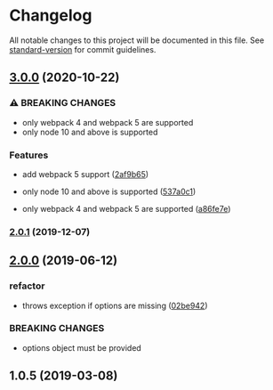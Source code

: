 # Changelog

All notable changes to this project will be documented in this file. See [standard-version](https://github.com/conventional-changelog/standard-version) for commit guidelines.

## [3.0.0](https://github.com/lozinsky/cname-webpack-plugin/compare/v2.0.1...v3.0.0) (2020-10-22)


### ⚠ BREAKING CHANGES

* only webpack 4 and webpack 5 are supported
* only node 10 and above is supported

### Features

* add webpack 5 support ([2af9b65](https://github.com/lozinsky/cname-webpack-plugin/commit/2af9b6598d5209f9e0e326aa8012f4cab6c89625))


* only node 10 and above is supported ([537a0c1](https://github.com/lozinsky/cname-webpack-plugin/commit/537a0c1271b5f6399bcd7998188cb27024a0ab7f))
* only webpack 4 and webpack 5 are supported ([a86fe7e](https://github.com/lozinsky/cname-webpack-plugin/commit/a86fe7edef5e2f4ac18bbc576a216988fadb0483))

### [2.0.1](https://github.com/lozinsky/cname-webpack-plugin/compare/v2.0.0...v2.0.1) (2019-12-07)

## [2.0.0](https://github.com/lozinsky/cname-webpack-plugin/compare/v1.0.5...v2.0.0) (2019-06-12)


### refactor

* throws exception if options are missing ([02be942](https://github.com/lozinsky/cname-webpack-plugin/commit/02be942))


### BREAKING CHANGES

* options object must be provided



<a name="1.0.5"></a>
## 1.0.5 (2019-03-08)
